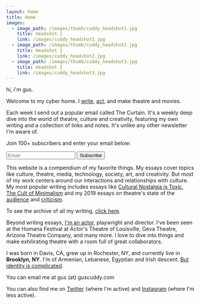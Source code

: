 ```yaml
---
layout: home
title: Home
images:
  - image_path: /images/thumb/cuddy_headshot1.jpg
    title: Headshot 1
    link: /images/cuddy_headshot1.jpg
  - image_path: /images/thumb/cuddy_headshot2.jpg
    title: Headshot 2
    link: /images/cuddy_headshot2.jpg
  - image_path: /images/thumb/cuddy_headshot3.jpg
    title: Headshot 2
    link: /images/cuddy_headshot3.jpg
---
```

<div id="intro" class="lh-title dib f1-ns f2-m f2">hi, i'm gus.</div>

Welcome to my cyber home.  I [write](/blog), [act](/acting), and make theatre and movies.

Each week I send out a popular email called The Curtain. It's a weekly deep dive into the world of theatre, culture and creativity, featuring my own writing and a collection of links and notes. It's unlike any other newsletter I'm aware of.

Join 100+ subscribers and enter your email below:

<div class="pb2">
 <form id="my-form" name="email-capture" class="measure-wide br2-ns ba b--black-10 center" data-netlify="true" method="POST">
   <div class="cf">
   <input class="f5 input-reset bn fl black bg-white pa3 lh-solid w-100 w-75-m w-80-l br2-ns br--left-ns" name="email" type="email" placeholder="Email" required>
   <button type="submit" class="f4 button-reset fl pv3 tc bn bg-red white pointer w-100 w-25-m w-20-l br2-ns br--right-ns">Subscribe</button>
   </div>
 </form>

 <p class="js-success-message is-hidden f4" style="display: none; color:green; text-align: center;">Success! You'll receive your first email soon.</p>
</div>

<script>
  $("#my-form").submit(function(e) {
  e.preventDefault();

  var $form = $(this);
  $.post($form.attr("action"), $form.serialize()).then(function() {
    $("#my-form").hide();
    $(".js-success-message").show();
  });
});
 </script>

This website is a compendium of my favorite things. My essays cover topics like culture, theatre, media, technology, society, art, and creativity. But most of my work centers around our interactions and relationships with culture. My most popular writing includes essays like [Cultural Nostalgia is Toxic](/nostalgia), [The Cult of Minimalism](/minimalism) and my 2019 essays on theatre's state of the [audience](/audience) and [criticism](/criticism).

To see the archive of all my writing, [click here](/blog).

Beyond writing essays, [I'm an actor](/acting), playwright and director. I've been seen at the Humana Festival at Actor's Theatre of Louisville, Geva Theatre, Arizona Theatre Company, and many more. I love to dive into things and make exhilirating theatre with a room full of great collaborators.

I was born in Davis, CA, grew up in Rochester, NY, and currently live in **Brooklyn, NY**. I'm of Armenian, Lebanese, Egyptian and Irish descent. [But identity is complicated](/2dracism).

You can email me at gus (at) guscuddy.com

You can also find me on [Twitter](https://twitter.com/guscuddy) (where I'm active) and [Instagram](https://instagram.com/guscuddy) (where I'm less active).